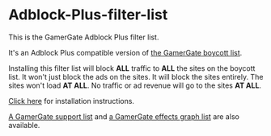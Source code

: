 Adblock-Plus-filter-list
========================

This is the GamerGate Adblock Plus filter list.

It's an Adblock Plus compatible version of [the GamerGate boycott list](http://makealist.com/content/quinngategamergate-boycott-list).

Installing this filter list will block **ALL** traffic to **ALL** the sites on the boycott list. It won't just block the ads on the sites. It will block the sites entirely. The sites won't load **AT ALL**. No traffic or ad revenue will go to the sites **AT ALL**.

[Click here](http://gamergate.github.io/Adblock-Plus-filter-list/install.html) for installation instructions.

[A GamerGate support list](http://makealist.com/content/quinngategamergate-support-list) and [a GamerGate effects graph list](http://makealist.com/content/gamergate-watch-them-fall) are also available.
